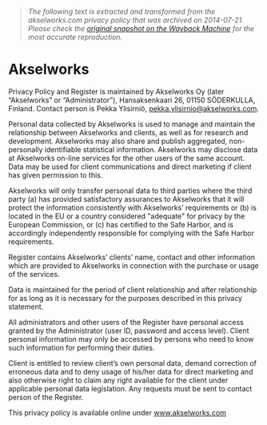 > *The following text is extracted and transformed from the akselworks.com privacy policy that was archived on 2014-07-21. Please check the [original snapshot on the Wayback Machine](https://web.archive.org/web/20140721062304id_/https%3A//workspaces.akselworks.com/privacy_policy) for the most accurate reproduction.*

# Akselworks

Privacy Policy and Register is maintained by Akselworks Oy (later “Akselworks” or “Administrator”), Hansaksenkaari 26, 01150 SÖDERKULLA, Finland. Contact person is Pekka Ylisirniö, pekka.ylisirnio@akselworks.com.

Personal data collected by Akselworks is used to manage and maintain the relationship between Akselworks and clients, as well as for research and development. Akselworks may also share and publish aggregated, non-personally identifiable statistical information. Akselworks may disclose data at Akselworks on-line services for the other users of the same account. Data may be used for client communications and direct marketing if client has given permission to this.

Akselworks will only transfer personal data to third parties where the third party (a) has provided satisfactory assurances to Akselworks that it will protect the information consistently with Akselworks’ requirements or (b) is located in the EU or a country considered "adequate" for privacy by the European Commission, or (c) has certified to the Safe Harbor, and is accordingly independently responsible for complying with the Safe Harbor requirements.

Register contains Akselworks’ clients’ name, contact and other information which are provided to Akselworks in connection with the purchase or usage of the services.

Data is maintained for the period of client relationship and after relationship for as long as it is necessary for the purposes described in this privacy statement.

All administrators and other users of the Register have personal access granted by the Administrator (user ID, password and access level). Client personal information may only be accessed by persons who need to know such information for performing their duties.

Client is entitled to review client’s own personal data, demand correction of erroneous data and to deny usage of his/her data for direct marketing and also otherwise right to claim any right available for the client under applicable personal data legislation. Any requests must be sent to contact person of the Register.

This privacy policy is available online under www.akselworks.com
